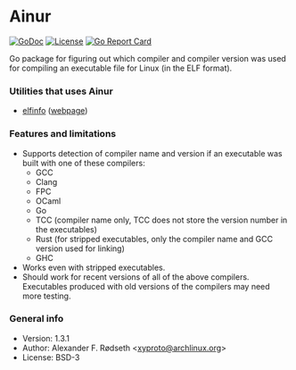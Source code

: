 # Ainur

[![GoDoc](https://godoc.org/github.com/xyproto/ainur?status.svg)](http://godoc.org/github.com/xyproto/ainur) [![License](http://img.shields.io/badge/license-BSD-green.svg?style=flat)](https://raw.githubusercontent.com/xyproto/ainur/master/LICENSE) [![Go Report Card](https://goreportcard.com/badge/github.com/xyproto/ainur)](https://goreportcard.com/report/github.com/xyproto/ainur)

Go package for figuring out which compiler and compiler version was used for compiling an executable file for Linux (in the ELF format).

### Utilities that uses Ainur

* [elfinfo](https://github.com/xyproto/elfinfo) ([webpage](https://elfinfo.roboticoverlords.org))

### Features and limitations

* Supports detection of compiler name and version if an executable was built with one of these compilers:
  * GCC
  * Clang
  * FPC
  * OCaml
  * Go
  * TCC (compiler name only, TCC does not store the version number in the executables)
  * Rust (for stripped executables, only the compiler name and GCC version used for linking)
  * GHC
* Works even with stripped executables.
* Should work for recent versions of all of the above compilers. Executables produced with old versions of the compilers may need more testing.

### General info

* Version: 1.3.1
* Author: Alexander F. Rødseth &lt;xyproto@archlinux.org&gt;
* License: BSD-3

